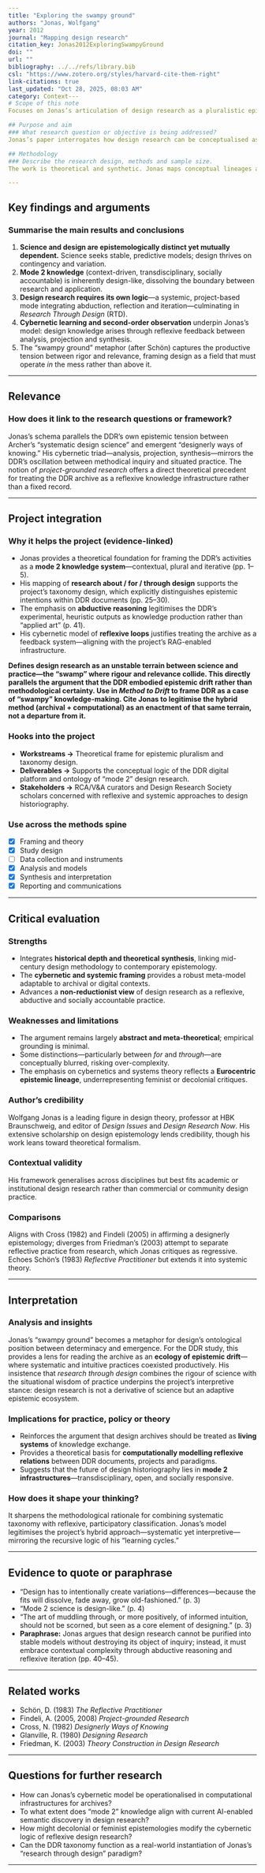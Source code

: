 ```yaml
---
title: "Exploring the swampy ground"
authors: "Jonas, Wolfgang"
year: 2012
journal: "Mapping design research"
citation_key: Jonas2012ExploringSwampyGround
doi: ""
url: ""
bibliography: ../../refs/library.bib
csl: "https://www.zotero.org/styles/harvard-cite-them-right"
link-citations: true
last_updated: "Oct 28, 2025, 08:03 AM"
category: Context---
# Scope of this note
Focuses on Jonas’s articulation of design research as a pluralistic epistemology, navigating between scientific rigour and designerly relevance. It connects directly to the DDR’s epistemic drift (1965–85) and supports the project’s taxonomy-led analysis of pluralism, reflexivity, and “designerly knowing.”

## Purpose and aim
### What research question or objective is being addressed?
Jonas’s paper interrogates how design research can be conceptualised as a distinct epistemological field rather than a derivative of science or art. He asks whether design research possesses its own “logic” of inquiry—what he calls a *clustering logic*—capable of integrating systematic and intuitive modes of knowledge. The objective is to clarify the structure of design research and to establish a framework for reconciling rigor (scientific) and relevance (designerly practice) in a single paradigm.

## Methodology
### Describe the research design, methods and sample size.
The work is theoretical and synthetic. Jonas maps conceptual lineages across key texts from the 1940s to 2000s (Weaver, Simon, Archer, Cross, Findeli, Schön, and Glanville), treating them as nodes in an evolving network. His method is a form of meta-theoretical cartography—constructing, testing and revising conceptual models that explain how design research produces knowledge. Rather than empirical data, the “evidence” lies in the comparative logic of frameworks (scientific, designerly, cybernetic, and transdisciplinary).  

---
```


## Key findings and arguments
### Summarise the main results and conclusions
1. **Science and design are epistemologically distinct yet mutually dependent.** Science seeks stable, predictive models; design thrives on contingency and variation.  
2. **Mode 2 knowledge** (context-driven, transdisciplinary, socially accountable) is inherently design-like, dissolving the boundary between research and application.  
3. **Design research requires its own logic**—a systemic, project-based mode integrating abduction, reflection and iteration—culminating in *Research Through Design* (RTD).  
4. **Cybernetic learning and second-order observation** underpin Jonas’s model: design knowledge arises through reflexive feedback between analysis, projection and synthesis.  
5. The “swampy ground” metaphor (after Schön) captures the productive tension between rigor and relevance, framing design as a field that must operate *in* the mess rather than above it.

---

## Relevance
### How does it link to the research questions or framework?
Jonas’s schema parallels the DDR’s own epistemic tension between Archer’s “systematic design science” and emergent “designerly ways of knowing.” His cybernetic triad—analysis, projection, synthesis—mirrors the DDR’s oscillation between methodical inquiry and situated practice. The notion of *project-grounded research* offers a direct theoretical precedent for treating the DDR archive as a reflexive knowledge infrastructure rather than a fixed record.

---

## Project integration
### Why it helps the project (evidence-linked)
- Jonas provides a theoretical foundation for framing the DDR’s activities as a **mode 2 knowledge system**—contextual, plural and iterative (pp. 1–5).  
- His mapping of **research about / for / through design** supports the project’s taxonomy design, which explicitly distinguishes epistemic intentions within DDR documents (pp. 25–30).  
- The emphasis on **abductive reasoning** legitimises the DDR’s experimental, heuristic outputs as knowledge production rather than “applied art” (p. 41).  
- His cybernetic model of **reflexive loops** justifies treating the archive as a feedback system—aligning with the project’s RAG-enabled infrastructure.  

**Defines design research as an unstable terrain between science and practice—the “swamp” where rigour and relevance collide. This directly parallels the argument that the DDR embodied epistemic drift rather than methodological certainty. Use in *Method to Drift* to frame DDR as a case of “swampy” knowledge-making. Cite Jonas to legitimise the hybrid method (archival + computational) as an enactment of that same terrain, not a departure from it.**

### Hooks into the project
- **Workstreams →** Theoretical frame for epistemic pluralism and taxonomy design.  
- **Deliverables →** Supports the conceptual logic of the DDR digital platform and ontology of “mode 2” design research.  
- **Stakeholders →** RCA/V&A curators and Design Research Society scholars concerned with reflexive and systemic approaches to design historiography.

### Use across the methods spine
- [x] Framing and theory  
- [x] Study design  
- [ ] Data collection and instruments  
- [x] Analysis and models  
- [x] Synthesis and interpretation  
- [x] Reporting and communications  

---

## Critical evaluation
### Strengths
- Integrates **historical depth and theoretical synthesis**, linking mid-century design methodology to contemporary epistemology.  
- The **cybernetic and systemic framing** provides a robust meta-model adaptable to archival or digital contexts.  
- Advances a **non-reductionist view** of design research as a reflexive, abductive and socially accountable practice.  

### Weaknesses and limitations
- The argument remains largely **abstract and meta-theoretical**; empirical grounding is minimal.  
- Some distinctions—particularly between *for* and *through*—are conceptually blurred, risking over-complexity.  
- The emphasis on cybernetics and systems theory reflects a **Eurocentric epistemic lineage**, underrepresenting feminist or decolonial critiques.

### Author’s credibility
Wolfgang Jonas is a leading figure in design theory, professor at HBK Braunschweig, and editor of *Design Issues* and *Design Research Now*. His extensive scholarship on design epistemology lends credibility, though his work leans toward theoretical formalism.

### Contextual validity
His framework generalises across disciplines but best fits academic or institutional design research rather than commercial or community design practice.

### Comparisons
Aligns with Cross (1982) and Findeli (2005) in affirming a designerly epistemology; diverges from Friedman’s (2003) attempt to separate reflective practice from research, which Jonas critiques as regressive. Echoes Schön’s (1983) *Reflective Practitioner* but extends it into systemic theory.

---

## Interpretation
### Analysis and insights
Jonas’s “swampy ground” becomes a metaphor for design’s ontological position between determinacy and emergence. For the DDR study, this provides a lens for reading the archive as an **ecology of epistemic drift**—where systematic and intuitive practices coexisted productively. His insistence that *research through design* combines the rigour of science with the situational wisdom of practice underpins the project’s interpretive stance: design research is not a derivative of science but an adaptive epistemic ecosystem.  

### Implications for practice, policy or theory
- Reinforces the argument that design archives should be treated as **living systems** of knowledge exchange.  
- Provides a theoretical basis for **computationally modelling reflexive relations** between DDR documents, projects and paradigms.  
- Suggests that the future of design historiography lies in **mode 2 infrastructures**—transdisciplinary, open, and socially responsive.

### How does it shape your thinking?
It sharpens the methodological rationale for combining systematic taxonomy with reflexive, participatory classification. Jonas’s model legitimises the project’s hybrid approach—systematic yet interpretive—mirroring the recursive logic of his “learning cycles.”

---

## Evidence to quote or paraphrase
- “Design has to intentionally create variations—differences—because the fits will dissolve, fade away, grow old-fashioned.” (p. 3)  
- “Mode 2 science is design-like.” (p. 4)  
- “The art of muddling through, or more positively, of informed intuition, should not be scorned, but seen as a core element of designing.” (p. 3)  
- **Paraphrase:** Jonas argues that design research cannot be purified into stable models without destroying its object of inquiry; instead, it must embrace contextual complexity through abductive reasoning and reflexive iteration (pp. 40–45).  

---

## Related works
- Schön, D. (1983) *The Reflective Practitioner*  
- Findeli, A. (2005, 2008) *Project-grounded Research*  
- Cross, N. (1982) *Designerly Ways of Knowing*  
- Glanville, R. (1980) *Designing Research*  
- Friedman, K. (2003) *Theory Construction in Design Research*  

---

## Questions for further research
- How can Jonas’s cybernetic model be operationalised in computational infrastructures for archives?  
- To what extent does “mode 2” knowledge align with current AI-enabled semantic discovery in design research?  
- How might decolonial or feminist epistemologies modify the cybernetic logic of reflexive design research?  
- Can the DDR taxonomy function as a real-world instantiation of Jonas’s “research through design” paradigm?  

---